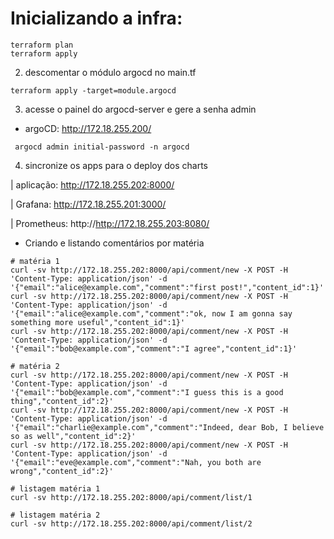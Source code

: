 # Inicializando a infra:
```
terraform plan
terraform apply
```

2. descomentar o módulo argocd no main.tf

```
terraform apply -target=module.argocd
```
3. acesse o painel do argocd-server e gere a senha admin

- argoCD: http://172.18.255.200/

```
 argocd admin initial-password -n argocd
```
4. sincronize os apps para o deploy dos charts

| aplicação: http://172.18.255.202:8000/

| Grafana: http://172.18.255.201:3000/

| Prometheus: http://http://172.18.255.203:8080/

* Criando e listando comentários por matéria

```
# matéria 1
curl -sv http://172.18.255.202:8000/api/comment/new -X POST -H 'Content-Type: application/json' -d '{"email":"alice@example.com","comment":"first post!","content_id":1}'
curl -sv http://172.18.255.202:8000/api/comment/new -X POST -H 'Content-Type: application/json' -d '{"email":"alice@example.com","comment":"ok, now I am gonna say something more useful","content_id":1}'
curl -sv http://172.18.255.202:8000/api/comment/new -X POST -H 'Content-Type: application/json' -d '{"email":"bob@example.com","comment":"I agree","content_id":1}'

# matéria 2
curl -sv http://172.18.255.202:8000/api/comment/new -X POST -H 'Content-Type: application/json' -d '{"email":"bob@example.com","comment":"I guess this is a good thing","content_id":2}'
curl -sv http://172.18.255.202:8000/api/comment/new -X POST -H 'Content-Type: application/json' -d '{"email":"charlie@example.com","comment":"Indeed, dear Bob, I believe so as well","content_id":2}'
curl -sv http://172.18.255.202:8000/api/comment/new -X POST -H 'Content-Type: application/json' -d '{"email":"eve@example.com","comment":"Nah, you both are wrong","content_id":2}'

# listagem matéria 1
curl -sv http://172.18.255.202:8000/api/comment/list/1

# listagem matéria 2
curl -sv http://172.18.255.202:8000/api/comment/list/2
```
